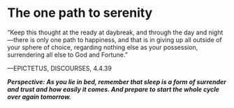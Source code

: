# The one path to serenity 

“Keep this thought at the ready at daybreak, and through the day
and night—there is only one path to happiness, and that is in
giving up all outside of your sphere of choice, regarding nothing
else as your possession, surrendering all else to God and Fortune.” 

—EPICTETUS, DISCOURSES, 4.4.39

***Perspective: As you lie in bed, remember that sleep is a form of surrender and trust and how easily it comes. And prepare to start the whole cycle over again tomorrow.***
